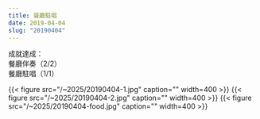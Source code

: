 ```yaml
---
title: 餐廳駐唱
date: 2019-04-04
slug: "20190404"
---
```


成就達成：\
餐廳伴奏（2/2）\
餐廳駐唱（1/1）

{{< figure src="/~2025/20190404-1.jpg" caption="" width=400 >}}
{{< figure src="/~2025/20190404-2.jpg" caption="" width=400 >}}
{{< figure src="/~2025/20190404-food.jpg" caption="" width=400 >}}
